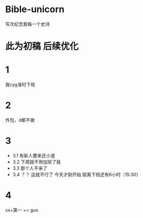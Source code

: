 # Bible-unicorn
写次纪念我每一个史诗

# 此为初稿 后续优化
# 1 
我cyg准时下班

# 2
外包，d都不做

# 3

- 3.1 有新人要来还小道 
- 3.2 下周就不用加班了我
- 3.3 那个人不来了
- 3.4 ？？ 这就不行了  今天才刚开始 距离下班还有6小时（15:30）

# 4

xx+第一 == guo

